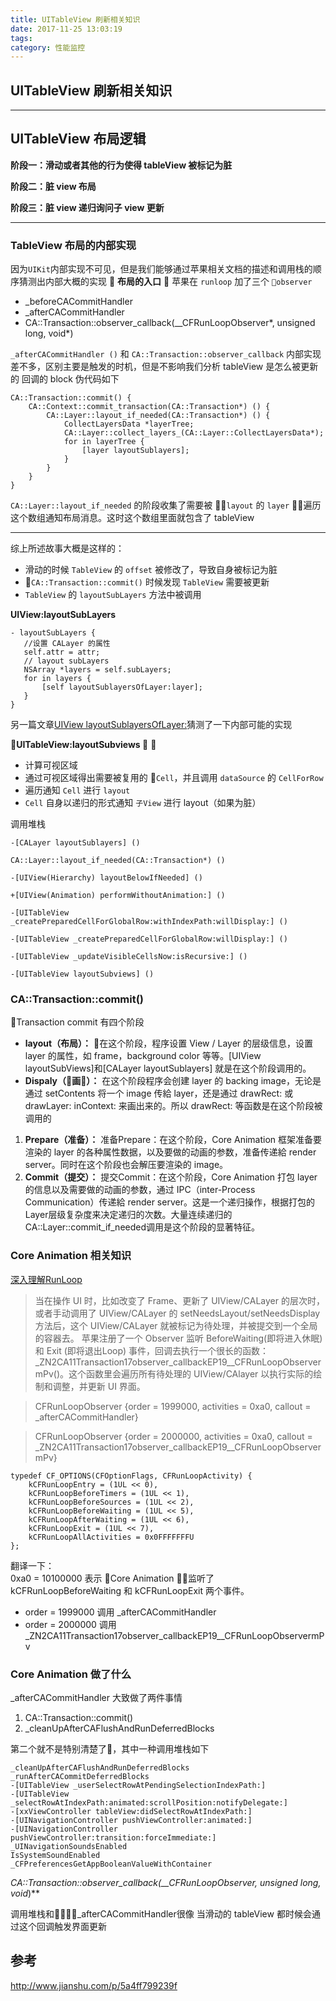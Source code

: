 ```yaml
---
title: UITableView 刷新相关知识
date: 2017-11-25 13:03:19
tags:
category: 性能监控
---
```

UITableView 刷新相关知识
----- 

---

## UITableView 布局逻辑

**阶段一：滑动或者其他的行为使得 tableView 被标记为脏**

**阶段二：脏 view 布局**

**阶段三：脏 view 递归询问子 view 更新**

---

### TableView 布局的内部实现
因为`UIKit`内部实现不可见，但是我们能够通过苹果相关文档的描述和调用栈的顺序猜测出内部大概的实现
<!-- more --> 
**布局的入口**

苹果在 `runloop` 加了三个 `observer`

- _beforeCACommitHandler
- _afterCACommitHandler
- CA::Transaction::observer_callback(__CFRunLoopObserver*, unsigned long, void*)

`_afterCACommitHandler ()` 和 `CA::Transaction::observer_callback` 内部实现差不多，区别主要是触发的时机，但是不影响我们分析 tableView 是怎么被更新的
回调的 block 伪代码如下

    CA::Transaction::commit() {
        CA::Context::commit_transaction(CA::Transaction*) () {
            CA::Layer::layout_if_needed(CA::Transaction*) () {
                CollectLayersData *layerTree;
                CA::Layer::collect_layers_(CA::Layer::CollectLayersData*);
                for in layerTree {
                    [layer layoutSublayers];
                }
            }
        }
    }

`CA::Layer::layout_if_needed` 的阶段收集了需要被 `layout` 的 `layer`
遍历这个数组通知布局消息。这时这个数组里面就包含了 tableView

---

综上所述故事大概是这样的：

- 滑动的时候 `TableView` 的 `offset` 被修改了，导致自身被标记为脏
- `CA::Transaction::commit()` 时候发现 `TableView` 需要被更新
- `TableView` 的 `layoutSubLayers` 方法中被调用

**UIView:layoutSubLayers**

    - layoutSubLayers {
       //设置 CALayer 的属性
       self.attr = attr;
       // layout subLayers
       NSArray *layers = self.subLayers;
       for in layers {
           [self layoutSublayersOfLayer:layer];
       }  
    }

另一篇文章[UIView layoutSublayersOfLayer:](http://www.jft0m.com/2017/11/25/UIView-CALayerDelegate-layoutSublayersOfLayer/)猜测了一下内部可能的实现

**UITableView:layoutSubviews **

- 计算可视区域
- 通过可视区域得出需要被复用的 `Cell`，并且调用 `dataSource` 的 `CellForRow`
- 遍历通知 `Cell` 进行 `layout`
- `Cell` 自身以递归的形式通知 `子View` 进行 layout（如果为脏）

调用堆栈

    -[CALayer layoutSublayers] ()

    CA::Layer::layout_if_needed(CA::Transaction*) ()

    -[UIView(Hierarchy) layoutBelowIfNeeded] ()

    +[UIView(Animation) performWithoutAnimation:] ()

    -[UITableView _createPreparedCellForGlobalRow:withIndexPath:willDisplay:] ()

    -[UITableView _createPreparedCellForGlobalRow:willDisplay:] ()

    -[UITableView _updateVisibleCellsNow:isRecursive:] ()

    -[UITableView layoutSubviews] ()


### CA::Transaction::commit()

Transaction commit 有四个阶段
- **layout（布局）：** 在这个阶段，程序设置 View / Layer 的层级信息，设置 layer 的属性，如 frame，background color 等等。[UIView layoutSubViews]和[CALayer layoutSublayers] 就是在这个阶段调用的。
- **Dispaly（画）：** 在这个阶段程序会创建 layer 的 backing image，无论是通过 setContents 将一个 image 传給 layer，还是通过 drawRect: 或 drawLayer: inContext: 来画出来的。所以 drawRect: 等函数是在这个阶段被调用的
1. **Prepare（准备）：** 准备Prepare：在这个阶段，Core Animation 框架准备要渲染的 layer 的各种属性数据，以及要做的动画的参数，准备传递給 render server。同时在这个阶段也会解压要渲染的 image。
1. **Commit（提交）：** 提交Commit：在这个阶段，Core Animation 打包 layer 的信息以及需要做的动画的参数，通过 IPC（inter-Process Communication）传递給 render server。这是一个递归操作，根据打包的Layer层级复杂度来决定递归的次数。大量连续递归的CA::Layer::commit_if_needed调用是这个阶段的显著特征。

### Core Animation 相关知识
[深入理解RunLoop](https://blog.ibireme.com/2015/05/18/runloop/) 

> 当在操作 UI 时，比如改变了 Frame、更新了 UIView/CALayer 的层次时，或者手动调用了 UIView/CALayer 的 setNeedsLayout/setNeedsDisplay方法后，这个 UIView/CALayer 就被标记为待处理，并被提交到一个全局的容器去。
苹果注册了一个 Observer 监听 BeforeWaiting(即将进入休眠) 和 Exit (即将退出Loop) 事件，回调去执行一个很长的函数：
_ZN2CA11Transaction17observer_callbackEP19__CFRunLoopObservermPv()。这个函数里会遍历所有待处理的 UIView/CAlayer 以执行实际的绘制和调整，并更新 UI 界面。

>CFRunLoopObserver {order = 1999000, activities = 0xa0,
    callout = _afterCACommitHandler}
                
>CFRunLoopObserver {order = 2000000, activities = 0xa0,
        callout = _ZN2CA11Transaction17observer_callbackEP19__CFRunLoopObservermPv}

    typedef CF_OPTIONS(CFOptionFlags, CFRunLoopActivity) {
        kCFRunLoopEntry = (1UL << 0),
        kCFRunLoopBeforeTimers = (1UL << 1),
        kCFRunLoopBeforeSources = (1UL << 2),
        kCFRunLoopBeforeWaiting = (1UL << 5),
        kCFRunLoopAfterWaiting = (1UL << 6),
        kCFRunLoopExit = (1UL << 7),
        kCFRunLoopAllActivities = 0x0FFFFFFFU
    };

翻译一下：    
0xa0 = 10100000 表示 Core Animation 监听了 kCFRunLoopBeforeWaiting 和 kCFRunLoopExit  两个事件。

- order = 1999000 调用 _afterCACommitHandler
- order = 2000000 调用 _ZN2CA11Transaction17observer_callbackEP19__CFRunLoopObservermPv

### Core Animation 做了什么

_afterCACommitHandler 大致做了两件事情
1. CA::Transaction::commit()
2. _cleanUpAfterCAFlushAndRunDeferredBlocks


第二个就不是特别清楚了，其中一种调用堆栈如下

    _cleanUpAfterCAFlushAndRunDeferredBlocks
    _runAfterCACommitDeferredBlocks
    -[UITableView _userSelectRowAtPendingSelectionIndexPath:]
    -[UITableView _selectRowAtIndexPath:animated:scrollPosition:notifyDelegate:]
    -[xxViewController tableView:didSelectRowAtIndexPath:]
    -[UINavigationController pushViewController:animated:]
    -[UINavigationController pushViewController:transition:forceImmediate:]
    _UINavigationSoundsEnabled
    IsSystemSoundEnabled
    _CFPreferencesGetAppBooleanValueWithContainer


**CA::Transaction::observer_callback(__CFRunLoopObserver*, unsigned long, void*)**

调用堆栈和_afterCACommitHandler很像
当滑动的 tableView 都时候会通过这个回调触发界面更新


## 参考

http://www.jianshu.com/p/5a4ff799239f